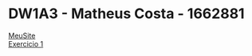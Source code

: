 # DW1A3 - Matheus Costa - 1662881
[MeuSite](MeuSite/bio.html)<br>
[Exercicio 1](ExerciciosJS/saudacoes.html)
